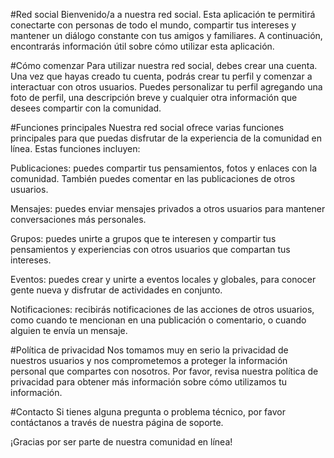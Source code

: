 #Red social
Bienvenido/a a nuestra red social. Esta aplicación te permitirá conectarte con personas de todo el mundo, compartir tus intereses y mantener un diálogo constante con tus amigos y familiares. A continuación, encontrarás información útil sobre cómo utilizar esta aplicación.

#Cómo comenzar
Para utilizar nuestra red social, debes crear una cuenta. Una vez que hayas creado tu cuenta, podrás crear tu perfil y comenzar a interactuar con otros usuarios. Puedes personalizar tu perfil agregando una foto de perfil, una descripción breve y cualquier otra información que desees compartir con la comunidad.

#Funciones principales
Nuestra red social ofrece varias funciones principales para que puedas disfrutar de la experiencia de la comunidad en línea. Estas funciones incluyen:

Publicaciones: puedes compartir tus pensamientos, fotos y enlaces con la comunidad. También puedes comentar en las publicaciones de otros usuarios.

Mensajes: puedes enviar mensajes privados a otros usuarios para mantener conversaciones más personales.

Grupos: puedes unirte a grupos que te interesen y compartir tus pensamientos y experiencias con otros usuarios que compartan tus intereses.

Eventos: puedes crear y unirte a eventos locales y globales, para conocer gente nueva y disfrutar de actividades en conjunto.

Notificaciones: recibirás notificaciones de las acciones de otros usuarios, como cuando te mencionan en una publicación o comentario, o cuando alguien te envía un mensaje.

#Política de privacidad
Nos tomamos muy en serio la privacidad de nuestros usuarios y nos comprometemos a proteger la información personal que compartes con nosotros. Por favor, revisa nuestra política de privacidad para obtener más información sobre cómo utilizamos tu información.

#Contacto
Si tienes alguna pregunta o problema técnico, por favor contáctanos a través de nuestra página de soporte.

¡Gracias por ser parte de nuestra comunidad en línea!
